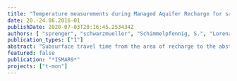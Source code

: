 ```yaml
---
title: "Temperature measurements during Managed Aquifer Recharge for safeguarding subsurface travel times"
date: 20.-24.06.2016-01
publishDate: 2020-07-03T20:16:45.253434Z
authors: [ "sprenger", "schwarzmueller", "Schimmelpfennig, S.", "Lorenzen, G.", "GnirÃŸ, R.", "GrÃ¼tzmacher, G." ]
publication_types: ["1"]
abstract: "Subsurface travel time from the area of recharge to the abstraction during Managed Aquifer Recharge (MAR) is a critical parameter to ensure sufficient attenuation for hygienic parameters and other undesired substances. This study investigates seasonal temperature fluctuations observed in recharge water and MAR wells as a proxy for cheap and reliable travel time control at a basin infiltration site in Berlin-Spandau (Germany). Based on a time series from seven years of manual measurements, temperature fluctuations observed in infiltration basins and abstraction wells were fitted to sinusoidal functions. Peak values represented as local maxima and local minima from the fitted curves were used for the approximation of travel times between infiltration basin and abstraction wells. Uncertainty was assessed by Monte Carlo simulation of fitted curves based on standard deviation (2s) from residuals. The calculated error propagation from 2s in infiltration basin and 2s in wells range from 7 to 19 days. This study indicates that travel time approximation based on biased manual measurements of temperature is associated with high uncertainty. Nevertheless, the water temperature method for estimating subsurface travel times shows encouraging results and if temperature can be accurately determined, this method can be readily applied at other sites with similar characteristics."
featured: false
publication: "*ISMAR9*"
projects: ["t-mon"]
---
```


